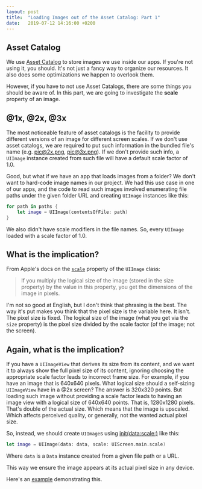 ```yaml
---
layout: post
title:  "Loading Images out of the Asset Catalog: Part 1"
date:   2019-07-12 14:16:00 +0200
---
```


## Asset Catalog
We use [Asset Catalog](https://developer.apple.com/library/archive/documentation/Xcode/Reference/xcode_ref-Asset_Catalog_Format/index.html) to store images we use inside our apps. If you're not using it, you should. It's not just a fancy way to organize our resources. It also does some optimizations we happen to overlook them.

However, if you have to not use Asset Catalogs, there are some things you should be aware of. In this part, we are going to investigate the **scale** property of an image.

## @1x, @2x, @3x

The most noticeable feature of asset catalogs is the facility to provide different versions of an image for different screen scales. If we don't use asset catalogs, we are required to put such information in the bundled file's name (e.g. pic@2x.png, pic@3x.png). If we don't provide such info, a `UIImage` instance created from such file will have a default scale factor of 1.0.

Good, but what if we have an app that loads images from a folder? We don't want to hard-code image names in our project. We had this use case in one of our apps, and the code to read such images involved enumerating file paths under the given folder URL and creating `UIImage` instances like this:

```swift
for path in paths {
    let image = UIImage(contentsOfFile: path)
}
```

We also didn't have scale modifiers in the file names. So, every `UIImage` loaded with a scale factor of 1.0.

## What is the implication?

From Apple's docs on the [`scale`](https://developer.apple.com/documentation/uikit/uiimage/1624110-scale) property of the `UIImage` class: 

> If you multiply the logical size of the image (stored in the size property) by the value in this property, you get the dimensions of the image in pixels.

I'm not so good at English, but I don't think that phrasing is the best. The way it's put makes you think that the pixel size is the variable here. It isn't. The pixel size is fixed. The logical size of the image (what you get via the `size` property) is the pixel size divided by the scale factor (of the image; not the screen).

## Again, what is the implication?

If you have a `UIImageView` that derives its size from its content, and we want it to always show the full pixel size of its content, ignoring choosing the appropriate scale factor leads to incorrect frame size. For example, if you have an image that is 640x640 pixels. What logical size should a self-sizing `UIImageView` have in a @2x screen? The answer is 320x320 points. But loading such image without providing a scale factor leads to having an image view with a logical size of 640x640 points. That is, 1280x1280 pixels. That's double of the actual size. Which means that the image is upscaled. Which affects perceived quality, or generally, not the wanted actual pixel size.

So, instead, we should create `UIImage`s using [init(data:scale:)](https://developer.apple.com/documentation/uikit/uiimage/1624109-init) like this:

```swift
let image = UIImage(data: data, scale: UIScreen.main.scale)
```

Where `data` is a `Data` instance created from a given file path or a URL.

This way we ensure the image appears at its actual pixel size in any device.

Here's an [example](https://github.com/ahmedk92/ImageScale) demonstrating this.